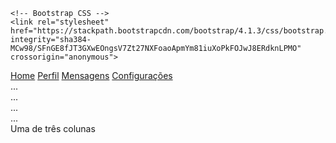 
<!DOCTYPE html>
<html lang="pt-br">
  <head>
    <!-- Meta tags Obrigatórias -->
    <meta charset="utf-8">
    <meta name="viewport" content="width=device-width, initial-scale=1, shrink-to-fit=no">

    <!-- Bootstrap CSS -->
    <link rel="stylesheet" href="https://stackpath.bootstrapcdn.com/bootstrap/4.1.3/css/bootstrap.min.css" integrity="sha384-    MCw98/SFnGE8fJT3GXwEOngsV7Zt27NXFoaoApmYm81iuXoPkFOJwJ8ERdknLPMO" crossorigin="anonymous">
  </head>
  <body>
      <div class="container">
         <!-- Conteúdo aqui -->
       <div class="container">
            <div class="row">
             <div class="col-sm">
                <div class="row">
                <div class="col-4">
                  <div class="list-group" id="list-tab" role="tablist">
                    <a class="list-group-item list-group-item-action active" id="list-home-list" data-toggle="list" href="#lista-home" role="tab" aria-controls="home">Home</a>
                    <a class="list-group-item list-group-item-action" id="list-profile-list" data-toggle="list" href="#list-profile" role="tab" aria-                                                 controls="profile">Perfil</a>
                    <a class="list-group-item list-group-item-action" id="list-messages-list" data-toggle="list" href="#lista-mensagens" role="tab" aria-                                             controls="messages">Mensagens</a>
                    <a class="list-group-item list-group-item-action" id="list-settings-list" data-toggle="list" href="#lista-configuracoes" role="tab" aria-                                         controls="settings">Configurações</a>
                  </div>
                </div>
                <div class="col-8">
                  <div class="tab-content" id="nav-tabContent">
                    <div class="tab-pane fade show active" id="list-home" role="tabpanel" aria-labelledby="list-home-list">...</div>
                    <div class="tab-pane fade" id="list-profile" role="tabpanel" aria-labelledby="list-profile-list">...</div>
                    <div class="tab-pane fade" id="list-messages" role="tabpanel" aria-labelledby="list-messages-list">...</div>
                    <div class="tab-pane fade" id="list-settings" role="tabpanel" aria-labelledby="list-settings-list">...</div>
                  </div>
                </div>
              </div>
             </div>
             <div class="col-sm">
                Uma de três colunas
             </div>
            </div>
       </div>
      </div>
  </body>
</html>
